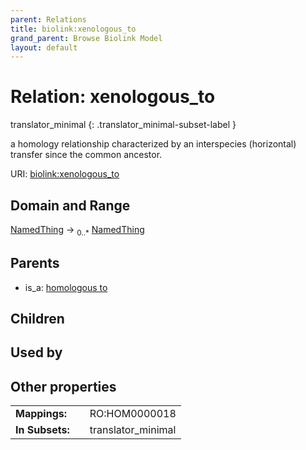 ```yaml
---
parent: Relations
title: biolink:xenologous_to
grand_parent: Browse Biolink Model
layout: default
---
```


# Relation: xenologous_to

translator_minimal
{: .translator_minimal-subset-label }


a homology relationship characterized by an interspecies (horizontal) transfer since the common ancestor.

URI: [biolink:xenologous_to](https://w3id.org/biolink/vocab/xenologous_to)

## Domain and Range

[NamedThing](NamedThing.md) ->  <sub>0..*</sub> [NamedThing](NamedThing.md)

## Parents

 *  is_a: [homologous to](homologous_to.md)

## Children


## Used by


## Other properties

|  |  |  |
| --- | --- | --- |
| **Mappings:** | | RO:HOM0000018 |
| **In Subsets:** | | translator_minimal |

